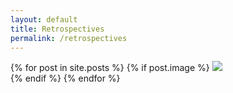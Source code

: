 ```yaml
---
layout: default
title: Retrospectives
permalink: /retrospectives
---
```


{% for post in site.posts %}
    {% if post.image %}
<a href="{{post.url}}">![]({{post.image}})</a>
    <br> 
    {% endif %}
{% endfor %}
